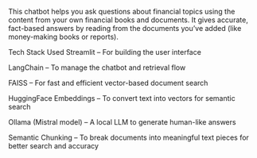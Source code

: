 This chatbot helps you ask questions about financial topics using the content from your own financial books and documents. It gives accurate, fact-based answers by reading from the documents you’ve added (like money-making books or reports).


Tech Stack Used
Streamlit – For building the user interface

LangChain – To manage the chatbot and retrieval flow

FAISS – For fast and efficient vector-based document search

HuggingFace Embeddings – To convert text into vectors for semantic search

Ollama (Mistral model) – A local LLM to generate human-like answers

Semantic Chunking – To break documents into meaningful text pieces for better search and accuracy
